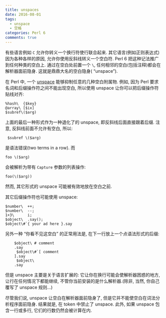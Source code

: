 ```yaml
---
title: unspaces
date: 2016-08-01
tags:
  - unspace
  - 空格
categories: Perl 6
comments: true
---
```



有些语言例如 `C` 允许你转义一个换行符使行联合起来. 其它语言(例如正则表达式)因为各种各样的原因, 允许你使用反斜线转义一个空白符. Perl 6 把这种记法推广到任何种类的空白上. 通过在空白处前置一个 `\`, 任何相邻的空白(包括注释)都会在解析器面前隐身. 这就是鼎鼎大名的空白隐身( “unspace”).

在 Perl 中, 一个 [unspace](https://design.perl6.org/S02.html) 能够抑制任意的几种空白附属物. 例如, 因为 Perl 要求名词和后缀操作符之间不能出现空白, 所以使用 unspace 让你可以把后缀操作符贴线对齐:

```perl6
%hash\  {$key}
@array\ [$ix]
$subref\($arg)
```

上面的最后一种形式作为一种退化了的 unspace,  即反斜线后面直接跟着后缀. 注意, 反斜线前面不允许有空白, 所以:

```perl6
 $subref \($arg)
```

是语法错误(two terms in a row). 而

```perl6
foo \($arg)
```

会被解析为带有 `Capture` 参数的列表操作:

```perl6
foo(\($arg))
```

然而, 其它形式的 unspace 可能被有效地放在空白之前.

其它后缀操作符也可能使用 unspace:

```perl6
$number\  ++;
$number\  --;
1+3\      i;
$object\  .say();
$object\#`{ your ad here }.say
```

另外一种 “你看不见这空白” 的正常用法是, 在下一行放上一个点语法形式的后缀:

```perl6
    $object\ # comment
    .say
     $object\#`[ comment
    ].say
     $object\
    .say
```

但是 unspace 主要是关于语言扩展的: 它让你在换行可能会使解析器困惑的地方, 让行在任何情况下都能继续, 不管你当前安装的是什么解析器.(除非, 当然, 你自己覆写了 unspace 规则...)



尽管我们说, unspace 让空白在解析器面前隐身了,  但是它并不能使空白在词法分析程序面前隐身. 结果就是, 在 token 中禁止了 unspace. 此外, 如果 unspace 包含一行或多行,  它们的行数仍然会被计算在内.
